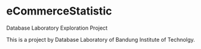 # eCommerceStatistic
Database Laboratory Exploration Project

This is a project by Database Laboratory of Bandung Institute of Technolgy.